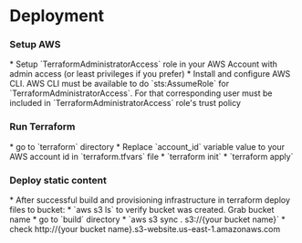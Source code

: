 <h1>Deployment</h1>

<h3>Setup AWS</h3>
* Setup `TerraformAdministratorAccess` role in your AWS Account with admin access (or least privileges if you prefer)
* Install and configure AWS CLI. AWS CLI must be available to do `sts:AssumeRole` for `TerraformAdministratorAccess`. For that corresponding user must be included in `TerraformAdministratorAccess` role's trust policy

<h3>Run Terraform</h3>
* go to `terraform` directory
* Replace `account_id` variable value to your AWS account id in `terraform.tfvars` file
* `terraform init`
* `terraform apply`

<h3>Deploy static content</h3>
* After successful build and provisioning infrastructure in terraform deploy files to bucket:
* `aws s3 ls` to verify bucket was created. Grab bucket name
* go to `build` directory
* `aws s3 sync . s3://{your bucket name}`
* check http://{your bucket name}.s3-website.us-east-1.amazonaws.com

